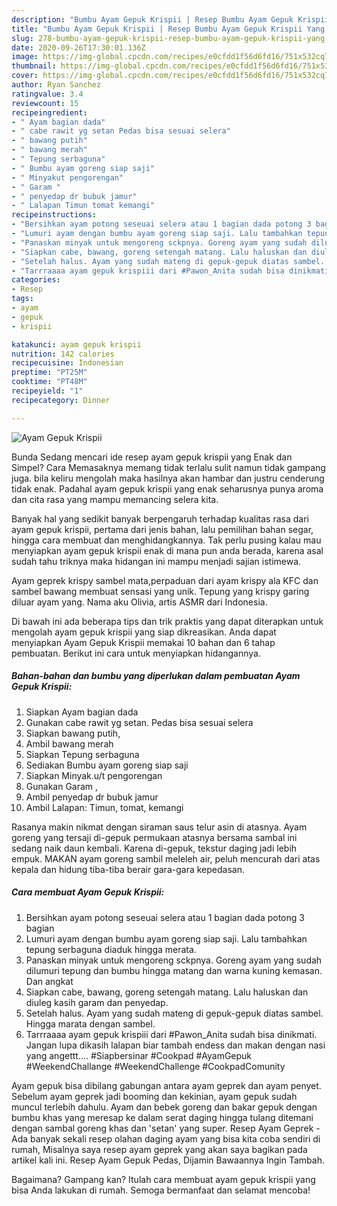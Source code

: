 ```yaml
---
description: "Bumbu Ayam Gepuk Krispii | Resep Bumbu Ayam Gepuk Krispii Yang Lezat Sekali"
title: "Bumbu Ayam Gepuk Krispii | Resep Bumbu Ayam Gepuk Krispii Yang Lezat Sekali"
slug: 278-bumbu-ayam-gepuk-krispii-resep-bumbu-ayam-gepuk-krispii-yang-lezat-sekali
date: 2020-09-26T17:30:01.136Z
image: https://img-global.cpcdn.com/recipes/e0cfdd1f56d6fd16/751x532cq70/ayam-gepuk-krispii-foto-resep-utama.jpg
thumbnail: https://img-global.cpcdn.com/recipes/e0cfdd1f56d6fd16/751x532cq70/ayam-gepuk-krispii-foto-resep-utama.jpg
cover: https://img-global.cpcdn.com/recipes/e0cfdd1f56d6fd16/751x532cq70/ayam-gepuk-krispii-foto-resep-utama.jpg
author: Ryan Sanchez
ratingvalue: 3.4
reviewcount: 15
recipeingredient:
- " Ayam bagian dada"
- " cabe rawit yg setan Pedas bisa sesuai selera"
- " bawang putih"
- " bawang merah"
- " Tepung serbaguna"
- " Bumbu ayam goreng siap saji"
- " Minyakut pengorengan"
- " Garam "
- " penyedap dr bubuk jamur"
- " Lalapan Timun tomat kemangi"
recipeinstructions:
- "Bersihkan ayam potong seseuai selera atau 1 bagian dada potong 3 bagian"
- "Lumuri ayam dengan bumbu ayam goreng siap saji. Lalu tambahkan tepung serbaguna diaduk hingga merata."
- "Panaskan minyak untuk mengoreng sckpnya. Goreng ayam yang sudah dilumuri tepung dan bumbu hingga matang dan warna kuning kemasan. Dan angkat"
- "Siapkan cabe, bawang, goreng setengah matang. Lalu haluskan dan diuleg kasih garam dan penyedap."
- "Setelah halus. Ayam yang sudah mateng di gepuk-gepuk diatas sambel. Hingga marata dengan sambel."
- "Tarrraaaa ayam gepuk krispiii dari #Pawon_Anita sudah bisa dinikmati. Jangan lupa dikasih lalapan biar tambah endess dan makan dengan nasi yang angettt.... #Siapbersinar #Cookpad #AyamGepuk #WeekendChallange #WeekendChallenge #CookpadComunity"
categories:
- Resep
tags:
- ayam
- gepuk
- krispii

katakunci: ayam gepuk krispii 
nutrition: 142 calories
recipecuisine: Indonesian
preptime: "PT25M"
cooktime: "PT48M"
recipeyield: "1"
recipecategory: Dinner

---
```



![Ayam Gepuk Krispii](https://img-global.cpcdn.com/recipes/e0cfdd1f56d6fd16/751x532cq70/ayam-gepuk-krispii-foto-resep-utama.jpg)

Bunda Sedang mencari ide resep ayam gepuk krispii yang Enak dan Simpel? Cara Memasaknya memang tidak terlalu sulit namun tidak gampang juga. bila keliru mengolah maka hasilnya akan hambar dan justru cenderung tidak enak. Padahal ayam gepuk krispii yang enak seharusnya punya aroma dan cita rasa yang mampu memancing selera kita.

Banyak hal yang sedikit banyak berpengaruh terhadap kualitas rasa dari ayam gepuk krispii, pertama dari jenis bahan, lalu pemilihan bahan segar, hingga cara membuat dan menghidangkannya. Tak perlu pusing kalau mau menyiapkan ayam gepuk krispii enak di mana pun anda berada, karena asal sudah tahu triknya maka hidangan ini mampu menjadi sajian istimewa.

Ayam geprek krispy sambel mata,perpaduan dari ayam krispy ala KFC dan sambel bawang membuat sensasi yang unik. Tepung yang krispy garing diluar ayam yang. Nama aku Olivia, artis ASMR dari Indonesia.


Di bawah ini ada beberapa tips dan trik praktis yang dapat diterapkan untuk mengolah ayam gepuk krispii yang siap dikreasikan. Anda dapat menyiapkan Ayam Gepuk Krispii memakai 10 bahan dan 6 tahap pembuatan. Berikut ini cara untuk menyiapkan hidangannya.

<!--inarticleads1-->

##### Bahan-bahan dan bumbu yang diperlukan dalam pembuatan Ayam Gepuk Krispii:

1. Siapkan  Ayam bagian dada
1. Gunakan  cabe rawit yg setan. Pedas bisa sesuai selera
1. Siapkan  bawang putih,
1. Ambil  bawang merah
1. Siapkan  Tepung serbaguna
1. Sediakan  Bumbu ayam goreng siap saji
1. Siapkan  Minyak.u/t pengorengan
1. Gunakan  Garam ,
1. Ambil  penyedap dr bubuk jamur
1. Ambil  Lalapan: Timun, tomat, kemangi


Rasanya makin nikmat dengan siraman saus telur asin di atasnya. Ayam goreng yang tersaji di-gepuk permukaan atasnya bersama sambal ini sedang naik daun kembali. Karena di-gepuk, tekstur daging jadi lebih empuk. MAKAN ayam goreng sambil meleleh air, peluh mencurah dari atas kepala dan hidung tiba-tiba berair gara-gara kepedasan. 

<!--inarticleads2-->

##### Cara membuat Ayam Gepuk Krispii:

1. Bersihkan ayam potong seseuai selera atau 1 bagian dada potong 3 bagian
1. Lumuri ayam dengan bumbu ayam goreng siap saji. Lalu tambahkan tepung serbaguna diaduk hingga merata.
1. Panaskan minyak untuk mengoreng sckpnya. Goreng ayam yang sudah dilumuri tepung dan bumbu hingga matang dan warna kuning kemasan. Dan angkat
1. Siapkan cabe, bawang, goreng setengah matang. Lalu haluskan dan diuleg kasih garam dan penyedap.
1. Setelah halus. Ayam yang sudah mateng di gepuk-gepuk diatas sambel. Hingga marata dengan sambel.
1. Tarrraaaa ayam gepuk krispiii dari #Pawon_Anita sudah bisa dinikmati. Jangan lupa dikasih lalapan biar tambah endess dan makan dengan nasi yang angettt.... #Siapbersinar #Cookpad #AyamGepuk #WeekendChallange #WeekendChallenge #CookpadComunity


Ayam gepuk bisa dibilang gabungan antara ayam geprek dan ayam penyet. Sebelum ayam geprek jadi booming dan kekinian, ayam gepuk sudah muncul terlebih dahulu. Ayam dan bebek goreng dan bakar gepuk dengan bumbu khas yang meresap ke dalam serat daging hingga tulang ditemani dengan sambal goreng khas dan &#39;setan&#39; yang super. Resep Ayam Geprek - Ada banyak sekali resep olahan daging ayam yang bisa kita coba sendiri di rumah, Misalnya saya resep ayam geprek yang akan saya bagikan pada artikel kali ini. Resep Ayam Gepuk Pedas, Dijamin Bawaannya Ingin Tambah. 

Bagaimana? Gampang kan? Itulah cara membuat ayam gepuk krispii yang bisa Anda lakukan di rumah. Semoga bermanfaat dan selamat mencoba!
